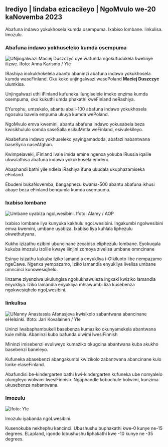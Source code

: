 ## Irediyo \| Iindaba ezicacileyo \| NgoMvulo we-20 kaNovemba 2023

Abafuna indawo yokukhosela kumda osempuma. Ixabiso lombane. Iinkulisa. Imozulu.

### Abafuna indawo yokhuseleko kumda osempuma

![UNjingalwazi Maciej Duszczyc uye wafunda ngokufudukela kwelinye ilizwe. Ifoto: Anna Karismo / Yle](https://images.cdn.yle.fi/image/upload/c_crop,h_2268,w_4028,x_0,y_0/ar_1.7777777777777777,c_fill,g_faces,h_671_2_0/p_1.q_auto:eco/f_auto/fl_lossy/v1700423531/39-1203119655a67178e33b)

IRashiya inokukhokelela abantu abaninzi abafuna indawo yokukhosela kumda waseFinland. Oku koko unjingalwazi wasePoland **Maciej Duszczyc** ulumkisa.

Unjingalwazi uthi iFinland kufuneka ilungiselele imeko enzima kumda osempuma, oko kukuthi umda phakathi kweFinland neRashiya.

EYurophu, umzekelo, abantu abali-100 abafuna indawo yokukhosela ngosuku bavela empuma ukuya kumda wePoland.

NgoMvulo emva kwemini, abantu abafuna indawo yokusabela beza kwisikhululo somda saseSalla esikuMntla weFinland, esivulekileyo.

Ababefuna indawo yokhuseleko yayingamadoda, abafazi nabantwana baseSyria naseAfghan.

Kwimpelaveki, iFinland ivale imida emine ngenxa yokuba iRussia iqalile ukwalathisa abafuna indawo yokukhosela emdeni.

Abaphandi bathi yile ndlela iRashiya ifuna ukudala ukuphazamiseka eFinland.

Ebudeni bukaNovemba, bangaphezu kwama-500 abantu abafuna ikhusi abaye beza eFinland benqumla kumda osempuma.

### Ixabiso lombane

![Umbane uyabiza ngoLwesibini. Ifoto: Alamy / AOP](https://images.cdn.yle.fi/image/upload/c_crop,h_3375,w_6000,x_0,y_467/ar_1.777777777777777,c_fill,g_faces,h_671_1uputoa/0.:eco/f_auto/fl_lossy/v1691842960/39-106121063c8f48238bcf)

Ixabiso lombane liya kunyuka kakhulu ngoLwesibini. Ingakumbi ngolwesibini emva kwemini, umbane uyabiza. Ixabiso liya kuhlala liphezulu okwethutyana.

Kukho izizathu ezibini ubuncinane zexabiso eliphezulu lombane. Eyokuqala kukuba imozulu izolile kwaye iiinjini zomoya zivelisa umbane omncinane

Esinye isizathu kukuba iziko lamandla enyukliya i-Olkiluoto libe nempazamo ngeCawe. Ngenxa yempazamo, iziko lamandla enyukliya livelisa umbane omncinci kunowesiqhelo.

Iinzame ziyenziwa ukulungisa ngokukhawuleza ingxaki kwiziko lamandla enyukliya. Iziko lamandla enyukliya mhlawumbi liza kusebenza ngokwesiqhelo ngoLwesibini.

### Iinkulisa

![UNanny Anastassia Afanasjeva kwisikolo sabantwana abancinane eHelsinki. Ifoto: Jari Kovalainen / Yle](https://images.cdn.yle.fi/image/upload/c_crop,h_3375,w_6000,x_0,y_134/ar_1.777777777777777,c_fill,g_faces,h_1/65q_auto:eco/f_auto/fl_lossy/v1700133967/39-12015336555f596ca4eb)

Uninzi lwabaphambukeli basebenza kumaziko okunyamekela abantwana kule mihla. Abaninzi kubo bafunda ulwimi lwesiFinnish

Mininzi imisebenzi evuliweyo kumaziko okugcina abantwana kuba akukho basebenzi baneleyo.

Kufuneka abasebenzi abangakumbi kwizikolo zabantwana abancinane kulo lonke elaseFinland.

Abafundisi be-kindergarten bathi kwi-kindergarten kufuneka ube nomyalelo olungileyo wolwimi lwesiFinnish. Ngaphandle kobuchule bolwimi, kunzima ukusebenza nabantwana.

### Imozulu

![ Ifoto: Yle](https://images.cdn.yle.fi/image/upload/c_crop,h_1080,w_1919,x_0,y_0/ar_1.7777777777777777,c_fill,g_faces,h_675/0_pq2uto.:eco/f_auto/fl_lossy/v1700492173/39-1203681655b7364e6c83)

Imozulu iyabanda ngoLwesibini.

Kusenokuba nekhephu kancinci. Ubushushu buphakathi kwe-0 kunye ne-15 degrees. ELapland, iqondo lobushushu liphakathi kwe -10 kunye ne -35 degrees.
